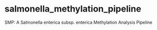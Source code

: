 # salmonella_methylation_pipeline
SMP: A Salmonella enterica subsp. enterica Methylation Analysis Pipeline

